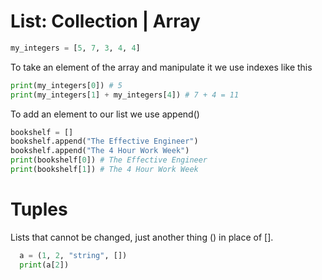# List: Collection | Array
```python
my_integers = [5, 7, 3, 4, 4]
```

To take an element of the array and manipulate it we use indexes like this
```python
print(my_integers[0]) # 5
print(my_integers[1] + my_integers[4]) # 7 + 4 = 11
```

To add an element to our list we use append()
```python
bookshelf = []
bookshelf.append("The Effective Engineer")
bookshelf.append("The 4 Hour Work Week")
print(bookshelf[0]) # The Effective Engineer
print(bookshelf[1]) # The 4 Hour Work Week
```

# Tuples
Lists that cannot be changed, just another thing () in place of [].

```python
  a = (1, 2, "string", [])
  print(a[2])
```
